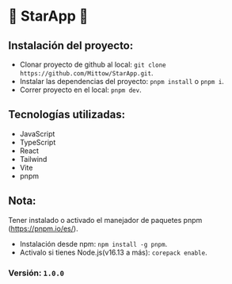 # 🚀 StarApp 🚀

## Instalación del proyecto:
- Clonar proyecto de github al local: `git clone https://github.com/Mittow/StarApp.git`.
- Instalar las dependencias del proyecto: `pnpm install` o `pnpm i`.
- Correr proyecto en el local: `pnpm dev`.

## Tecnologías utilizadas:
- JavaScript
- TypeScript
- React
- Tailwind
- Vite
- pnpm

## Nota:
Tener instalado o activado el manejador de paquetes pnpm (https://pnpm.io/es/).
- Instalación desde npm: `npm install -g pnpm`.
- Activalo si tienes Node.js(v16.13 a más): `corepack enable`.

### Versión: `1.0.0`
